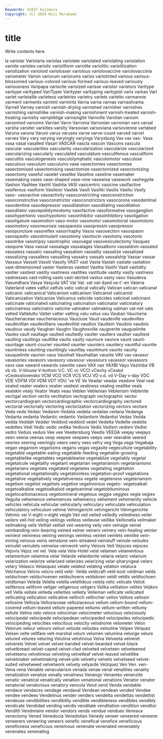 ```yaml
---
Keywords: 31837 kojimura
Copyright: (C) 2024 Koji Murakami
---
```


# title

Write contents here.



la
variolar Variolaria variolas variolate variolated variolating variolation variole varioles variolic
varioliform variolite variolitic variolitization variolization varioloid variolosser variolous variolovaccine variolovaccinia
variometer Varion variorum variorums varios variotinted various various-blossomed various-colored various-formed
various-leaved variously variousness Varipapa variscite varisized varisse varistor varistors Varitype
varitype varityped VariTyper Varityper varityping varitypist varix varkas Varl varlet
varletaille varletess varletries varletry varlets varletto varmannie varment varments varmint
varmints Varna varna varnas varnashrama Varnell Varney varnish varnish-drying varnished
varnisher varnishes varnishing varnishlike varnish-making varnishment varnish-treated varnish-treating varnishy varnpliktige
varnsingite Varnville Varolian varoom varoomed varooms Varrian Varro Varronia Varronian
varronian vars varsal varsha varsiter varsities varsity Varsovian varsoviana varsovienne
vartabed Varuna varuna Varuni varus varuses varve varve-count varved varvel
varves Vary vary varying varyingly varyings Varysburg Vas vas vas-
Vasa vasa vasal vasalled Vasari VASCAR vascla vascon Vascons vascula
vascular vascularities vascularity vascularization vascularize vascularized vascularizing vascularly vasculated vasculature
vasculiferous vasculiform vasculitis vasculogenesis vasculolymphatic vasculomotor vasculose vasculous vasculum vasculums
vase vasectomies vasectomise vasectomised vasectomising vasectomize vasectomized vasectomizing vasectomy vaseful
vaselet vaselike Vaseline vaseline vasemaker vasemaking vases vase-shaped vase-vine vasewise
vasework vashegyite Vashon Vashtee Vashti Vashtia VASI vasicentric vasicine vasifactive
vasiferous vasiform Vasileior Vasilek Vasili Vasiliki Vasilis Vasiliu Vasily vaso-
vasoactive vasoactivity vasoconstricting vasoconstriction vasoconstrictive vasoconstrictor vasoconstrictors vasocorona vasodentinal vasodentine
vasodepressor vasodilatation vasodilating vasodilation vasodilator vasoepididymostomy vasofactive vasoformative vasoganglion vasohypertonic
vasohypotonic vasoinhibitor vasoinhibitory vasoligation vasoligature vasomotion vaso-motor vasomotor vasomotorial vasomotoric
vasomotory vasoneurosis vasoparesis vasopressin vasopressor vasopuncture vasoreflex vasorrhaphy Vasos vasosection
vasospasm vasospastic vasostimulant vasostomy vasotocin vasotomy vasotonic vasotribe vasotripsy vasotrophic
vasovagal vasovesiculectomy Vasquez vasquine Vass vassal vassalage vassalages Vassalboro vassaldom
vassaled vassaless vassalic vassaling vassalism vassality vassalize vassalized vassalizing vassalless
vassalling vassalry vassals vassalship Vassar vassar Vassaux Vassell Vassili Vassily
VAST vast Vasta Vastah vastate vastation vast-dimensioned vaster Vasteras vastest
Vastha Vasthi Vasti vastidity vastier vastiest vastily vastiness vastities vastitude
vastity vastly vastness vastnesses vast-rolling vasts vast-skirted vastus vasty vasu
Vasudeva Vasundhara Vasya Vasyuta VAT Vat Vat. vat vat-dyed va-t'-en
Vateria Vaterland vates vatful vatfuls vatic vatical vatically Vatican vatican
vaticanal vaticanic vaticanical Vaticanism vaticanism Vaticanist vaticanist Vaticanization Vaticanize Vaticanus
vaticide vaticides vaticinal vaticinant vaticinate vaticinated vaticinating vaticination vaticinator vaticinatory
vaticinatress vaticinatrix vaticine vatmaker vatmaking vatman vat-net vats vatted Vatteluttu
Vatter vatter vatting vatu vatus vau Vauban Vaucheria Vaucheriaceae vaucheriaceous
Vaucluse Vaud vaudeville vaudevilles vaudevillian vaudevillians vaudevillist vaudios Vaudism Vaudois
vaudois vaudoux vaudy Vaughan Vaughn Vaughnsville vaugnerite vauguelinite Vaules vault
vaultage vaulted vaultedly vaulter vaulters vaultier vaultiest vaulting vaultings vaultlike
vaults vaulty vaumure vaunce vaunt vaunt- vauntage vaunt-courier vaunted vaunter
vaunters vauntery vauntful vauntie vauntiness vaunting vauntingly vauntlay vauntmure vaunts
vaunty vauquelinite vaurien vaus Vauxhall Vauxhallian vauxite VAV vav vavasor
vavasories vavasors vavasory vavasour vavasours vavassor vavassors vavs vaw vaward
vawards vawntie vaws VAX vax VAXBI Vayu Vazimba VB vb
vb. V-blouse V-bottom V.C. VC vc VCCI vCechy vCeskd vCeskoslovensko
VCM VCO VCR VCS VCU VD v.d. vd V-Day v-day
VDC VDE VDFM VDI VDM VDT VDU 've VE Ve
Veadar veadar veadore Veal veal vealed vealer vealers vealier vealiest
vealiness vealing veallike veals vealskin vealy Veator Veats veau Veblen
Veblenian Veblenism Veblenite vectigal vection vectis vectitation vectograph vectographic vector
vectorcardiogram vectorcardiographic vectorcardiography vectored vectorial vectorially vectoring vectorization vectorizing vectors
vecture Veda veda Vedaic Vedaism Vedalia vedalia vedalias vedana Vedanga
Vedanta vedanta Vedantic vedantic Vedantism Vedantist Vedas Vedda vedda Veddah
Vedder Veddoid veddoid vedet Vedetta Vedette vedette vedettes Vedi Vedic
vedic vedika Vediovis Vedis Vedism vedism Vedist vedro Veduis veduis
Vee vee Veedersburg Veedis VEEGA veejay veejays veen veena veenas
veep veepee veepees veeps veer veerable veered veeries veering veeringly
veers veery vees vefry veg Vega vega Vegabaja vegan veganism
veganisms vegans vegas vegasite vegeculture vegetability vegetable vegetable-eating vegetable-feeding vegetable-growing
vegetablelike vegetables vegetablewise vegetablize vegetably vegetal vegetalcule vegetality vegetant vegetarian
vegetarianism vegetarianisms vegetarians vegetate vegetated vegetates vegetating vegetation vegetational vegetationally
vegetationless vegetation-proof vegetations vegetative vegetatively vegetativeness vegete vegeteness vegeterianism vegetism
vegetist vegetists vegetive vegetivorous vegeto- vegetoalkali vegetoalkaline vegetoalkaloid vegetoanimal vegetobituminous
vegetocarbonaceous vegetomineral vegetous veggie veggies vegie vegies Veguita vehemence vehemences
vehemency vehement vehemently vehicle vehicles vehicula vehicular vehicularly vehiculary vehiculate
vehiculation vehiculatory vehiculum vehme Vehmgericht vehmgericht Vehmgerichte Vehmic vei V-eight
v-eight veigle Veii veil veiled veiledly veiledness veiler veilers veil-hid
veiling veilings veilless veilleuse veillike Veillonella veilmaker veilmaking veils Veiltail
veiltail veil-wearing veily vein veinage veinal veinbanding vein-bearing veined veiner
veiners veinery vein-healing veinier veiniest veininess veining veinings veinless veinlet
veinlets veinlike vein-mining veinous veins veinstone vein-streaked veinstuff veinule veinules
veinulet veinulets veinwise veinwork veiny Veiovis Veit Vejoces vejoces Vejovis
Vejoz vel vel. Vela vela Vela-Hotel velal velamen velamentous velamentum
velamina velar Velarde velardenite velaria velaric velarium velarization velarize velarized
velarizes velarizing velar-pharyngeal velars velary Velasco Velasquez velate velated velating
velation velatura Velchanos Velcro velcro veld veld- Velda veldcraft veld-kost
veldman velds veldschoen veldschoenen veldschoens veldskoen veldt veldts veldtschoen veldtsman
Veleda Velella velella velellidous veleta velic velicate Velick veliferous veliform
veliger veligerous veligers Velika velitation velites Veljkov vell Vella vellala
velleda velleities velleity Velleman vellicate vellicated vellicating vellication vellicative vellinch
vellincher vellon Vellore vellosin vellosine Vellozia Velloziaceae velloziaceous vellum vellum-bound
vellum-covered vellum-leaved vellum-papered vellums vellum-written vellumy vellute Velma velo veloce
velociman velocimeter velocious velociously velocipedal velocipede velocipedean velocipeded velocipedes velocipedic
velocipeding velocities velocitous velocity velodrome velometer Velon Velorum velour velours
velout veloute veloutes veloutine Velpen Velquez Velsen velte veltfare velt-marshal
velum velumen velumina velunge velure velured velures veluring Velutina velutinous
Velva Velveeta velveret velverets Velvet velvet velvet-banded velvet-bearded velvet-black velvetbreast
velvet-caped velvet-clad velveted velveteen velveteened velveteens velvetiness velveting velvetleaf velvet-leaved
velvetlike velvetmaker velvetmaking velvet-pile velvetry velvets velvetseed velvet-suited velvetweed velvetwork
velvety velyarde Velzquez Ven Ven. ven- Vena vena Venable venacularism
venada venae venal venalities venality venalization venalize venally venalness Venango
Venantes venanzite venatic venatical venatically venation venational venations Venator venator
venatorial venatorious venatory vencola Vend vend Venda vendable vendace vendaces
vendage vendaval Vendean vendean vended Vendee vendee vendees Vendelinus vender
venders vendetta vendettas vendettist vendeuse vendibilities vendibility vendible vendibleness vendibles
vendibly vendicate Vendidad vending vendis venditate venditation vendition venditor Venditti
Vendmiaire vendor vendors vends vendue vendues Veneaux venectomy Vened Venedocia
Venedotian Venedy veneer veneered veneerer veneerers veneering veneers venefic venefical
venefice veneficious veneficness veneficous venemous venenate venenated venenately venenates venenating
